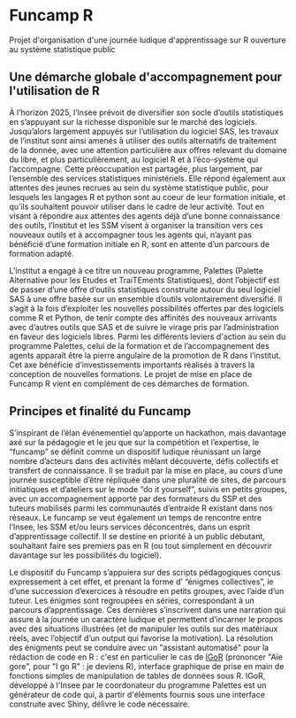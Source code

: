# Funcamp R
Projet d'organisation d'une journée ludique d'apprentissage sur R ouverture au système statistique public

## Une démarche globale d'accompagnement pour l'utilisation de R

À l’horizon 2025, l’Insee prévoit de diversifier son socle d’outils statistiques en s’appuyant sur la richesse disponible sur le marché des logiciels. Jusqu’alors largement appuyés sur l’utilisation du logiciel SAS, les travaux de l’institut sont ainsi amenés à utiliser des outils alternatifs de traitement de la donnée, avec une attention particulière aux offres relevant du domaine du libre, et plus particulièrement, au logiciel R et à l’éco-système qui l’accompagne. Cette préoccupation est partagée, plus largement, par l’ensemble des services statistiques ministériels. Elle répond également aux attentes des jeunes recrues au sein du système statistique public, pour lesquels les langages R et python sont au coeur de leur formation initiale, et qu’ils souhaitent pouvoir utiliser dans le cadre de leur activité. Tout en visant à répondre aux attentes des agents déjà d’une bonne connaissance des outils, l’Institut et les SSM visent à organiser la transition vers ces nouveaux outils et à accompagner tous les agents qui, n’ayant pas bénéficié d’une formation initiale en R, sont en attente d’un parcours de formation adapté.

L’institut a engagé à ce titre un nouveau programme, Palettes (Palette Alternative pour les Etudes et TraiTEments Statistiques), dont l’objectif est de passer d’une offre d’outils statistiques construite autour du seul logiciel SAS à une offre basée sur un ensemble d’outils volontairement diversifié. Il s’agit à la fois d’exploiter les nouvelles possibilités offertes par des logiciels comme R et Python, de tenir compte des affinités des nouveaux arrivants avec d’autres outils que SAS et de suivre le virage pris par l’administration en faveur des logiciels libres. Parmi les différents leviers d'action au sein du programme Palettes, celui de la formation et de l’accompagnement des agents apparaît être la pierre angulaire de la promotion de R dans l’institut. Cet axe bénéficie d’investissements importants réalisés à travers la conception de nouvelles formations. Le projet de mise en place de Funcamp R vient en complément de ces démarches de formation.

## Principes et finalité du Funcamp 

S’inspirant de l’élan événementiel qu’apporte un hackathon, mais davantage axé sur la pédagogie et le jeu que sur la compétition et l’expertise, le “funcamp” se définit comme un dispositif ludique réunissant un large nombre d’acteurs dans des activités mêlant découverte, défis collectifs et transfert de connaissance. Il se traduit par la mise en place, au cours d’une journée susceptible d’être répliquée dans une pluralité de sites, de parcours initiatiques et d’ateliers sur le mode “do it yourself”, suivis en petits groupes, avec un accompagnement apporté par des formateurs du SSP et des tuteurs mobilisés parmi les communautés d’entraide R existant dans nos réseaux. Le funcamp se veut également un temps de rencontre entre l’Insee, les SSM et/ou leurs services déconcentrés, dans un esprit d’apprentissage collectif. Il se destine en priorité à un public débutant, souhaitant faire ses premiers pas en R (ou tout simplement en découvrir davantage sur les possibilités du logiciel).

Le dispositif du Funcamp s’appuiera sur des scripts pédagogiques conçus expressement à cet effet, et prenant la forme d’ “énigmes collectives”, ie d’une succession d’exercices à résoudre en petits groupes, avec l’aide d’un tuteur. Les énigmes sont regroupées en séries, correspondant à un parcours d’apprentissage. Ces dernières s’inscrivent dans une narration qui assure à la journée un caractère ludique et permettent d’incarner le propos avec des situations illustrées (et de manipuler les outils sur des matériaux réels, avec l’objectif d’un output qui favorise la motivation). La résolution des énigments peut se conduire avec un "assistant automatisé" pour la rédaction de code en R : c'est en particulier le cas de [IGoR](https://github.com/jllipatz/IGoR) (prononcer "Aïe gore", pour "I go R" : je deviens R), interface graphique de prise en main de fonctions simples de manipulation de tables de données sous R. IGoR, développé à l'Insee par le coordonateur du programme Palettes est un générateur de code qui, à partir d'éléments fournis sous une interface construite avec Shiny, délivre le code nécessaire.

